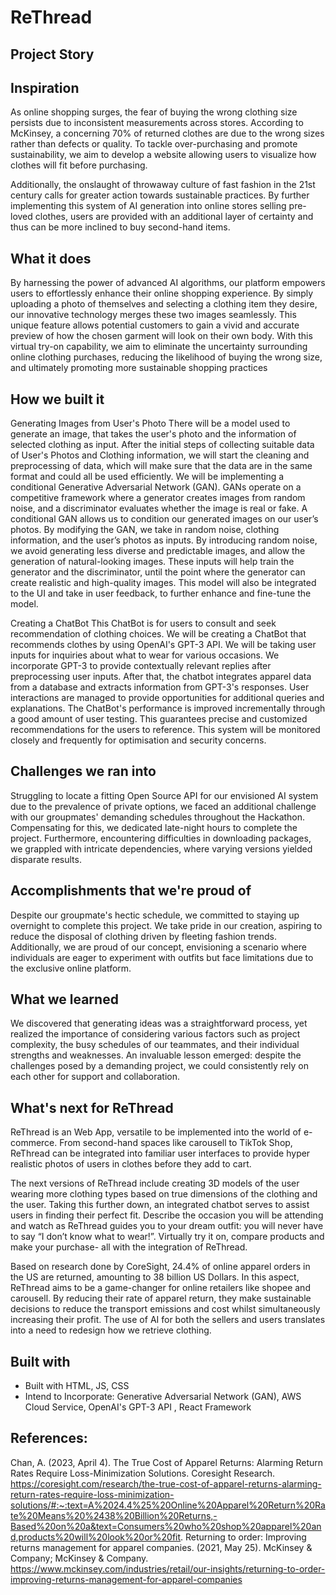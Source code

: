 # ReThread

## Project Story


## Inspiration
As online shopping surges, the fear of buying the wrong clothing size persists due to inconsistent measurements across stores. According to McKinsey, a concerning 70% of returned clothes are due to the wrong sizes rather than defects or quality. To tackle over-purchasing and promote sustainability, we aim to develop a website allowing users to visualize how clothes will fit before purchasing. 

Additionally, the onslaught of throwaway culture of fast fashion in the 21st century calls for greater action towards sustainable practices. By further implementing this system of AI generation into online stores selling pre-loved clothes, users are provided with an additional layer of certainty and thus can be more inclined to buy second-hand items. 

## What it does
By harnessing the power of advanced AI algorithms, our platform empowers users to effortlessly enhance their online shopping experience. By simply uploading a photo of themselves and selecting a clothing item they desire, our innovative technology merges these two images seamlessly. This unique feature allows potential customers to gain a vivid and accurate preview of how the chosen garment will look on their own body. With this virtual try-on capability, we aim to eliminate the uncertainty surrounding online clothing purchases, reducing the likelihood of buying the wrong size, and ultimately promoting more sustainable shopping practices

## How we built it
Generating Images from User's Photo
There will be a model used to generate an image, that takes the user's photo and the information of selected clothing as input. 
After the initial steps of collecting suitable data of User's Photos and Clothing information, we will start the cleaning and preprocessing of data, which will make sure that the data are in the same format and could all be used efficiently. We will be implementing a conditional Generative Adversarial Network (GAN). GANs operate on a competitive framework where a generator creates images from random noise, and a discriminator evaluates whether the image is real or fake. A conditional GAN allows us to condition our generated images on our user’s photos. By modifying the GAN, we take in random noise, clothing information, and the user’s photos as inputs. By introducing random noise, we avoid generating less diverse and predictable images, and allow the generation of natural-looking images. These inputs will help train the generator and the discriminator, until the point where the generator can create realistic and high-quality images. This model will also be integrated to the UI and take in user feedback, to further enhance and fine-tune the model.

Creating a ChatBot 
This ChatBot is for users to consult and seek recommendation of clothing choices.
We will be creating a ChatBot that recommends clothes by using OpenAI's GPT-3 API. We will be taking user inputs for inquiries about what to wear for various occasions. We incorporate GPT-3 to provide contextually relevant replies after preprocessing user inputs. After that, the chatbot integrates apparel data from a database and extracts information from GPT-3's responses. User interactions are managed to provide opportunities for additional queries and explanations. The ChatBot's performance is improved incrementally through a good amount of user testing. This guarantees precise and customized recommendations for the users to reference. This system will be monitored closely and frequently for optimisation and security concerns.

## Challenges we ran into 
Struggling to locate a fitting Open Source API for our envisioned AI system due to the prevalence of private options, we faced an additional challenge with our groupmates' demanding schedules throughout the Hackathon. Compensating for this, we dedicated late-night hours to complete the project. Furthermore, encountering difficulties in downloading packages, we grappled with intricate dependencies, where varying versions yielded disparate results.

## Accomplishments that we're proud of
Despite our groupmate's hectic schedule, we committed to staying up overnight to complete this project. We take pride in our creation, aspiring to reduce the disposal of clothing driven by fleeting fashion trends. Additionally, we are proud of our concept, envisioning a scenario where individuals are eager to experiment with outfits but face limitations due to the exclusive online platform.

## What we learned
We discovered that generating ideas was a straightforward process, yet realized the importance of considering various factors such as project complexity, the busy schedules of our teammates, and their individual strengths and weaknesses. An invaluable lesson emerged: despite the challenges posed by a demanding project, we could consistently rely on each other for support and collaboration.

## What's next for ReThread 
ReThread is an Web App, versatile to be implemented into the world of e-commerce. From second-hand spaces like carousell to TikTok Shop, ReThread can be integrated into familiar user interfaces to provide hyper realistic photos of users in clothes before they add to cart. 

The next versions of ReThread include creating 3D models of the user wearing more clothing types based on true dimensions of the clothing and the user. Taking this further down, an integrated chatbot serves to assist users in finding their perfect fit. Describe the occasion you will be attending and watch as ReThread guides you to your dream outfit: you will never have to say “I don’t know what to wear!”. Virtually try it on, compare products and make your purchase- all with the integration of ReThread.

Based on research done by CoreSight, 24.4% of online apparel orders in the US are returned, amounting to 38 billion US Dollars. In this aspect, ReThread aims to be a game-changer for online retailers like shopee and carousell. By reducing their rate of apparel return, they make sustainable decisions to reduce the transport emissions and cost whilst simultaneously increasing their profit. The use of AI for both the sellers and users translates into a need to redesign how we retrieve clothing.

##  Built with 
* Built with HTML, JS, CSS
* Intend to Incorporate: Generative Adversarial Network (GAN), AWS Cloud Service, OpenAI's GPT-3 API , React Framework


## References:

Chan, A. (2023, April 4). The True Cost of Apparel Returns: Alarming Return Rates Require Loss-Minimization Solutions. Coresight Research. https://coresight.com/research/the-true-cost-of-apparel-returns-alarming-return-rates-require-loss-minimization-solutions/#:~:text=A%2024.4%25%20Online%20Apparel%20Return%20Rate%20Means%20%2438%20Billion%20Returns,-Based%20on%20a&text=Consumers%20who%20shop%20apparel%20and,products%20will%20look%20or%20fit.
‌
Returning to order: Improving returns management for apparel companies. (2021, May 25). McKinsey & Company; McKinsey & Company. https://www.mckinsey.com/industries/retail/our-insights/returning-to-order-improving-returns-management-for-apparel-companies
‌
